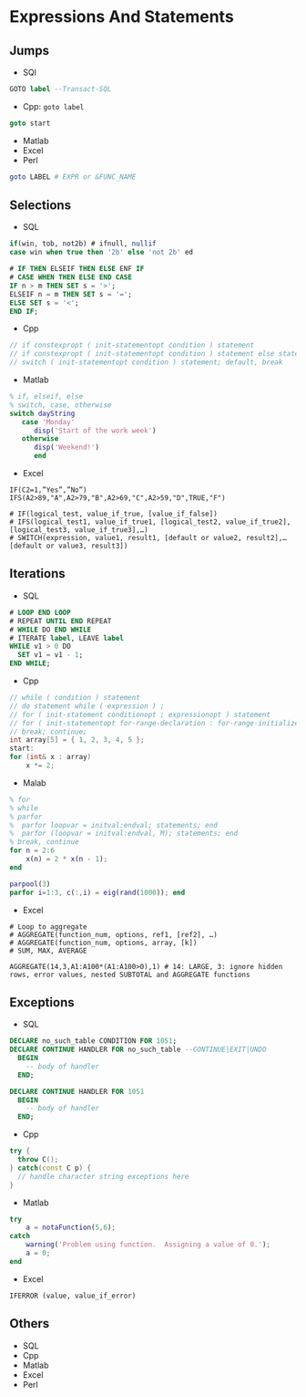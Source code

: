# Expressions And Statements

## Jumps
* SQl
```sql
GOTO label --Transact-SQL
```

* Cpp: `goto label`
```cpp
goto start
```

* Matlab
* Excel
* Perl
```pl
goto LABEL # EXPR or &FUNC_NAME
```

## Selections
* SQL
```sql
if(win, tob, not2b) # ifnull, nullif
case win when true then '2b' else 'not 2b' ed

# IF THEN ELSEIF THEN ELSE ENF IF
# CASE WHEN THEN ELSE END CASE
IF n > m THEN SET s = '>';
ELSEIF n = m THEN SET s = '=';
ELSE SET s = '<';
END IF;
```

* Cpp
```cpp
// if constexpropt ( init-statementopt condition ) statement
// if constexpropt ( init-statementopt condition ) statement else statement
// switch ( init-statementopt condition ) statement; default, break
```

* Matlab
```m
% if, elseif, else
% switch, case, otherwise
switch dayString
   case 'Monday'
      disp('Start of the work week')
   otherwise
      disp('Weekend!')
      end
```

* Excel
```fx
IF(C2=1,”Yes”,”No”)
IFS(A2>89,"A",A2>79,"B",A2>69,"C",A2>59,"D",TRUE,"F")

# IF(logical_test, value_if_true, [value_if_false])
# IFS(logical_test1, value_if_true1, [logical_test2, value_if_true2], [logical_test3, value_if_true3],…)
# SWITCH(expression, value1, result1, [default or value2, result2],…[default or value3, result3])
```

## Iterations
* SQL
```sql
# LOOP END LOOP
# REPEAT UNTIL END REPEAT
# WHILE DO END WHILE
# ITERATE label, LEAVE label
WHILE v1 > 0 DO
  SET v1 = v1 - 1;
END WHILE;
```
* Cpp
```cpp
// while ( condition ) statement
// do statement while ( expression ) ;
// for ( init-statement conditionopt ; expressionopt ) statement
// for ( init-statementopt for-range-declaration : for-range-initializer ) statement
// break; continue;
int array[5] = { 1, 2, 3, 4, 5 };
start: 
for (int& x : array)
	x *= 2;
```

* Malab
```m
% for
% while
% parfor
%  parfor loopvar = initval:endval; statements; end
%  parfor (loopvar = initval:endval, M); statements; end
% break, continue
for n = 2:6
    x(n) = 2 * x(n - 1);
end

parpool(3)
parfor i=1:3, c(:,i) = eig(rand(1000)); end
```

* Excel
```
# Loop to aggregate
# AGGREGATE(function_num, options, ref1, [ref2], …)
# AGGREGATE(function_num, options, array, [k])
# SUM, MAX, AVERAGE

AGGREGATE(14,3,A1:A100*(A1:A100>0),1) # 14: LARGE, 3: ignore hidden rows, error values, nested SUBTOTAL and AGGREGATE functions
```

## Exceptions
* SQL
```sql
DECLARE no_such_table CONDITION FOR 1051;
DECLARE CONTINUE HANDLER FOR no_such_table --CONTINUE|EXIT|UNDO
  BEGIN
    -- body of handler
  END;

DECLARE CONTINUE HANDLER FOR 1051
  BEGIN
    -- body of handler
  END;
```

* Cpp
```cpp
try {
  throw C();
} catch(const C p) {
  // handle character string exceptions here
}
```

* Matlab
```m
try
    a = notaFunction(5,6);
catch
    warning('Problem using function.  Assigning a value of 0.');
    a = 0;
end
```

* Excel
```
IFERROR (value, value_if_error)
```

## Others
* SQL
* Cpp
* Matlab
* Excel
* Perl

